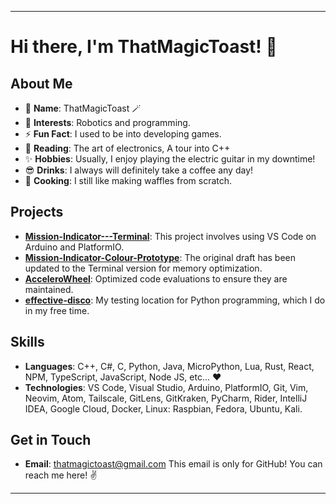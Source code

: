
---

# Hi there, I'm ThatMagicToast! 👋

## About Me

- 🌟 **Name**: ThatMagicToast 🪄
- 👀 **Interests**: Robotics and programming.
- ⚡ **Fun Fact**: I used to be into developing games.
- 📕 **Reading**: The art of electronics, A tour into C++
- ✨ **Hobbies**: Usually, I enjoy playing the electric guitar in my downtime!
- 😎 **Drinks**: I always will definitely take a coffee any day!
- 🧇 **Cooking**: I still like making waffles from scratch.

## Projects

- [**Mission-Indicator---Terminal**](https://github.com/ThatMagicToast/Mission-Indicator---Terminal): This project involves using VS Code on Arduino and PlatformIO.
- [**Mission-Indicator-Colour-Prototype**](https://github.com/ThatMagicToast/Mission-Indicator-Colour-Prototype): The original draft has been updated to the Terminal version for memory optimization.
- [**AcceleroWheel**](https://github.com/ThatMagicToast/AcceleroWheel): Optimized code evaluations to ensure they are maintained.
- [**effective-disco**](https://github.com/ThatMagicToast/effective-disco): My testing location for Python programming, which I do in my free time.

## Skills

- **Languages**: C++, C#, C, Python, Java, MicroPython, Lua, Rust, React, NPM, TypeScript, JavaScript, Node JS, etc... ❤️
- **Technologies**: VS Code, Visual Studio, Arduino, PlatformIO, Git, Vim, Neovim, Atom, Tailscale, GitLens, GitKraken, PyCharm, Rider, IntelliJ IDEA, Google Cloud, Docker, Linux: Raspbian, Fedora, Ubuntu, Kali.

## Get in Touch

- **Email**: [thatmagictoast@gmail.com](mailto:thatmagictoast@gmail.com)
  This email is only for GitHub! You can reach me here! ✌️

<!---
ThatMagicToast/ThatMagicToast is a ✨ special ✨ repository because its `README.md` (this file) appears on your GitHub profile.
You can click the Preview link to take a look at your changes.
--->

---
